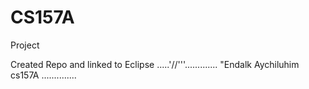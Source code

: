 # CS157A
Project

Created Repo and linked to Eclipse .....'//'''.............
"Endalk Aychiluhim cs157A ..............